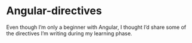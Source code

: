 Angular-directives
==================

Even though I’m only a beginner with Angular, I thought I’d share some
of the directives I’m writing during my learning phase.
